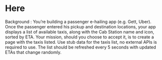# Here
Background : 
You’re building a passenger e-hailing app (e.g. Gett, Uber).
Once the passenger entered his pickup and destination locations, your app displays a list of available taxis, along with the Cab Station name and icon, sorted by ETA.
Your mission, should you choose to accept it​, is to create a page with the taxis listed. Use stub data for the taxis list, no external APIs is required to use. The list should be refreshed every 5 seconds with updated ETAs that change randomly.
